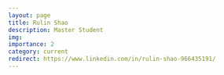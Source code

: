 ```yaml
---
layout: page
title: Rulin Shao
description: Master Student
img:
importance: 2
category: current
redirect: https://www.linkedin.com/in/rulin-shao-966435191/
---
```

